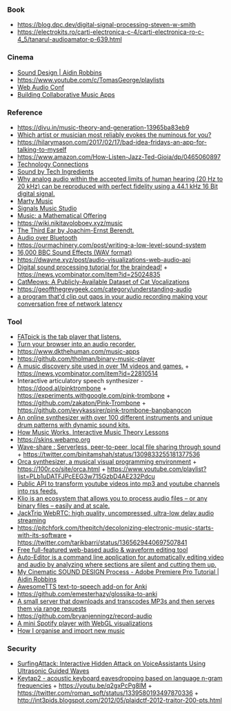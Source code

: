 ### Book

- https://blog.dpc.dev/digital-signal-processing-steven-w-smith
- https://electrokits.ro/carti-electronica-c-4/carti-electronica-ro-c-4_5/tanarul-audioamator-p-639.html

### Cinema

- [Sound Design | Aidin Robbins](https://www.youtube.com/playlist?list=PLWPee627x2SbTbBub80dqKxM4pvQxUrx2)
- https://www.youtube.com/c/TomasGeorge/playlists
- [Web Audio Conf](https://www.youtube.com/channel/UCMaHc1Rq2viM88OsluS2WWw/playlists)
- [Building Collaborative Music Apps](https://www.youtube.com/watch?v=TCVuLh5Io9A)

### Reference

- https://divu.in/music-theory-and-generation-13965ba83eb9
- [Which artist or musician most reliably evokes the numinous for you?](https://twitter.com/michael_nielsen/status/1210777243967901701)
- https://hilarymason.com/2017/02/17/bad-idea-fridays-an-app-for-talking-to-myself
- https://www.amazon.com/How-Listen-Jazz-Ted-Gioia/dp/0465060897
- [Technology Connections](https://www.youtube.com/channel/UCy0tKL1T7wFoYcxCe0xjN6Q/playlists)
- [Sound by Tech Ingredients](https://www.youtube.com/playlist?list=PLzrI14lOlSqeCgDH9zJb-qRKem9fTT2Tj)
- [Why analog audio within the accepted limits of human hearing (20 Hz to 20 kHz) can be reproduced with perfect fidelity using a 44.1 kHz 16 Bit digital signal.](https://youtu.be/cIQ9IXSUzuM)
- [Marty Music](https://www.youtube.com/channel/UCmnlTWVJysjWPFiZhQ5uudg/playlists)
- [Signals Music Studio](https://www.youtube.com/channel/UCRDDHLvQb8HjE2r7_ZuNtWA/playlists)
- [Music: a Mathematical Offering](https://homepages.abdn.ac.uk/d.j.benson/pages/html/maths-music.html)
- https://wiki.nikitavoloboev.xyz/music
- [The Third Ear by Joachim-Ernst Berendt.](https://twitter.com/sivers/status/1219343046636077062)
- [Audio over Bluetooth](https://twitter.com/binitamshah/status/1226789575797833730)
- https://ourmachinery.com/post/writing-a-low-level-sound-system
- [16,000 BBC Sound Effects (WAV format)](http://bbcsfx.acropolis.org.uk)
- https://dwayne.xyz/post/audio-visualizations-web-audio-api
- [Digital sound processing tutorial for the braindead!](http://yehar.com/blog/?p=121) + https://news.ycombinator.com/item?id=25024835
- [CatMeows: A Publicly-Available Dataset of Cat Vocalizations](https://zenodo.org/record/4008297)
- https://geoffthegreygeek.com/category/understanding-audio
- [a program that'd clip out gaps in your audio recording making your conversation free of network latency](https://twitter.com/paul_irish/status/1352483715251757059)

### Tool

- [FATpick is the tab player that listens.](https://www.fatpick.com/learn-to-play-guitar)
- [Turn your browser into an audio recorder.](https://blog.sambego.be/turn-your-browser-into-an-audio-recorder/)
- https://www.dkthehuman.com/music-apps
- https://github.com/tholman/binary-music-player
- [A music discovery site used in over 1M videos and games.](http://dig.ccmixter.org) + https://news.ycombinator.com/item?id=22810514
- Interactive articulatory speech synthesizer - https://dood.al/pinktrombone + https://experiments.withgoogle.com/pink-trombone + https://github.com/zakaton/Pink-Trombone + https://github.com/evykassirer/pink-trombone-bangbangcon
- [An online synthesizer with over 100 different instruments and unique drum patterns with dynamic sound kits.](https://midi.city)
- [How Music Works. Interactive Music Theory Lessons](https://www.lightnote.co)
- https://skins.webamp.org
- [Wave-share : Serverless, peer-to-peer, local file sharing through sound](https://github.com/ggerganov/wave-share) + https://twitter.com/binitamshah/status/1309833255181377536
- [Orca synthesizer, a musical visual programming environment](https://youtu.be/RaI_TuISSJE) + https://100r.co/site/orca.html + https://www.youtube.com/playlist?list=PLb1uDATFJPcEEG3w715GzbD4AE232Pdcu
- [Public API to transform youtube videos into mp3 and youtube channels into rss feeds.](https://github.com/yashha/youtube-mp3-rss-api)
- [Klio is an ecosystem that allows you to process audio files – or any binary files – easily and at scale.](https://github.com/spotify/klio)
- [JackTrip WebRTC: high quality, uncompressed, ultra-low delay audio streaming](https://github.com/JackTrip-webrtc/JackTrip-webrtc)
- https://pitchfork.com/thepitch/decolonizing-electronic-music-starts-with-its-software + https://twitter.com/tarikbarri/status/1365629440697507841
- [Free full-featured web-based audio & waveform editing tool](https://github.com/pkalogiros/AudioMass)
- [Auto-Editor is a command line application for automatically editing video and audio by analyzing where sections are silent and cutting them up.](https://github.com/WyattBlue/auto-editor)
- [My Cinematic SOUND DESIGN Process - Adobe Premiere Pro Tutorial | Aidin Robbins](https://youtu.be/MQ4kYSyBgcc)
- [AwesomeTTS text-to-speech add-on for Anki](https://github.com/AwesomeTTS/awesometts-anki-addon)
- https://github.com/emesterhazy/glossika-to-anki
- [A small server that downloads and transcodes MP3s and then serves them via range requests](https://github.com/lukekarrys/yt-streaming-audio-server)
- https://github.com/bryanjenningz/record-audio
- [A mini Spotify player with WebGL visualizations](https://github.com/dvx/lofi)
- [How I organise and import new music](https://blog.vararu.org/new-music)


### Security

- [SurfingAttack: Interactive Hidden Attack on VoiceAssistants Using Ultrasonic Guided Waves](https://www.ndss-symposium.org/wp-content/uploads/2020/02/24068.pdf)
- [Keytap2 - acoustic keyboard eavesdropping based on language n-gram frequencies](https://github.com/ggerganov/kbd-audio/discussions/31) + https://youtu.be/q2gxPcPg8IM + https://twitter.com/roman_soft/status/1339580193497870336 + http://int3pids.blogspot.com/2012/05/plaidctf-2012-traitor-200-pts.html
